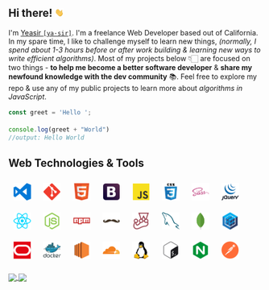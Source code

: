 ## Hi there! <img src="./media/wave.webp" width="18" alt="wave">

I'm [Yeasir `[ya·sir]`](https://www.yeasirhugais.com). I'm a freelance Web Developer based out of California. In my spare time, I like to challenge myself to learn new things, _(normally, I spend about 1-3 hours before or after work building & learning new ways to write efficient algorithms)_. Most of my projects below 👇🏻 are focused on two things -  **to help me become a better software developer** & **share my newfound knowledge with the dev community** 📚. Feel free to explore my repo & use any of my public projects to learn more about _algorithms in JavaScript_.

```javascript
const greet = 'Hello ';

console.log(greet + "World")
//output: Hello World
```

## Web Technologies & Tools

[<img width="35" vspace="10" hspace="10" src="./media/vscode.png" alt="vs code" />](https://code.visualstudio.com/)
[<img width="35" vspace="10" hspace="10" src="./media/git.png" alt="git technology" />](https://git-scm.com/)
[<img width="35" vspace="10" hspace="10" src="./media/html5.png" alt="html 5" />](https://github.com/yeasir01)
[<img width="35" vspace="10" hspace="10" src="./media/bootstrap.png" alt="bootstrap" />](https://getbootstrap.com/)
[<img width="35" vspace="10" hspace="10" src="./media/javascript.png" alt="javascript" />](https://www.ecma-international.org/)
[<img width="35" vspace="10" hspace="10" src="./media/css3.png" alt="css 3" />](https://github.com/yeasir01)
[<img width="35" vspace="10" hspace="10" src="./media/sass.png" alt="sass" />](https://sass-lang.com/)
[<img width="35" vspace="10" hspace="10" src="./media/jquery.png" alt="jquery" />](https://jquery.com/)
[<img width="35" vspace="10" hspace="10" src="./media/react.png" alt="react" />](https://reactjs.org/)
[<img width="35" vspace="10" hspace="10" src="./media/nodejs.png" alt="node js" />](https://nodejs.org/)
[<img width="35" vspace="10" hspace="10" src="./media/npm.png" alt="node package manager" />](https://www.npmjs.com/)
[<img width="35" vspace="10" hspace="10" src="./media/handlebars.png" alt="handlebars js" />](https://handlebarsjs.com/)
[<img width="35" vspace="10" hspace="10" src="./media/jest.png" alt="jest" />](https://jestjs.io/)
[<img width="35" vspace="10" hspace="10" src="./media/mysql.png" alt="mysql" />](https://www.mysql.com/)
[<img width="35" vspace="10" hspace="10" src="./media/mongodb.png" alt="mongo db" />](https://www.mongodb.com/)
[<img width="35" vspace="10" hspace="10" src="./media/sequelize.png" alt="sequelize orm" />](https://sequelize.org/)
[<img width="35" vspace="10" hspace="10" src="./media/oracle.png" alt="oracle cloud" />](https://www.oracle.com/cloud/)
[<img width="35" vspace="10" hspace="10" src="./media/docker.png" alt="docker" />](https://www.docker.com/)
[<img width="35" vspace="10" hspace="10" src="./media/ec2.png" alt="aws ec2" />](https://aws.amazon.com/ec2/)
[<img width="35" vspace="10" hspace="10" src="./media/cloudflare.png" alt="cloudflare" />](https://www.cloudflare.com/)
[<img width="35" vspace="10" hspace="10" src="./media/linux.png" alt="linux" />](https://linuxfoundation.org/)
[<img width="35" vspace="10" hspace="10" src="./media/bash.png" alt="bash" />](https://github.com/yeasir01)
[<img width="35" vspace="10" hspace="10" src="./media/nginx.png" alt="nginx" />](https://www.nginx.com/)
[<img width="35" vspace="10" hspace="10" src="./media/postman.png" alt="postman" />](https://www.postman.com/)

<a href="https://github.com/yeasir01">
  <img height=200 align="center" src="https://github-readme-stats.vercel.app/api?username=yeasir01&theme=transparent&include_all_commits=true" />
</a>
<a href="https://github.com/yeasir01">
  <img height=200 align="center" src="https://github-readme-stats.vercel.app/api/top-langs/?username=yeasir01&theme=transparent&layout=compact" />
</a>
